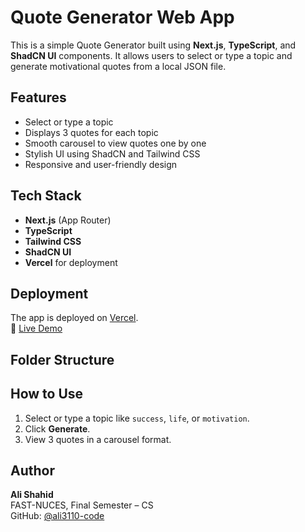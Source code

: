 # Quote Generator Web App

This is a simple Quote Generator built using **Next.js**, **TypeScript**, and **ShadCN UI** components. It allows users to select or type a topic and generate motivational quotes from a local JSON file.

## Features

- Select or type a topic
- Displays 3 quotes for each topic
- Smooth carousel to view quotes one by one
- Stylish UI using ShadCN and Tailwind CSS
- Responsive and user-friendly design

## Tech Stack

- **Next.js** (App Router)
- **TypeScript**
- **Tailwind CSS**
- **ShadCN UI**
- **Vercel** for deployment

## Deployment

The app is deployed on [Vercel](https://vercel.com/).  
🔗 [Live Demo](https://quote-generator-gamma-sable.vercel.app/)

## Folder Structure

## How to Use

1. Select or type a topic like `success`, `life`, or `motivation`.
2. Click **Generate**.
3. View 3 quotes in a carousel format.

## Author

**Ali Shahid**  
FAST-NUCES, Final Semester – CS  
GitHub: [@ali3110-code](https://github.com/ali3110-code)
